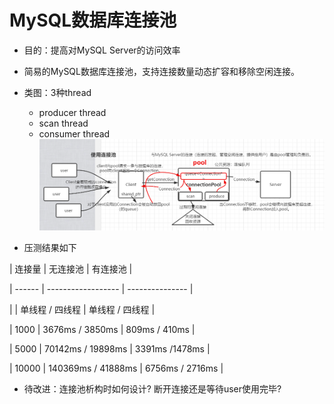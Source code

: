 # MySQL数据库连接池

- 目的：提高对MySQL Server的访问效率

- 简易的MySQL数据库连接池，支持连接数量动态扩容和移除空闲连接。

- 类图：3种thread
  - producer thread 
  - scan thread
  - consumer thread![](2022-06-01-22-12-45.png)



- 压测结果如下

| 连接量 | 无连接池       | 有连接池     |

| ------ | ------------------ | --------------- |

|     | 单线程 / 四线程   | 单线程 / 四线程 |

| 1000  | 3676ms / 3850ms   | 809ms / 410ms  |

| 5000  | 70142ms / 19898ms  | 3391ms /1478ms  |

| 10000  | 140369ms / 41888ms | 6756ms / 2716ms |

- 待改进：连接池析构时如何设计? 断开连接还是等待user使用完毕?